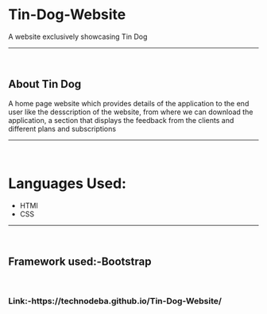 # Tin-Dog-Website
A website exclusively showcasing Tin Dog
<hr>
<br>
<h2>About Tin Dog</h2>
<p>A home page website which provides details of the application to the end user like the desscription of the website, from where we can download the application, a section that displays the feedback from the clients and different plans and subscriptions</p>
<hr>
<br>
<h1>Languages Used:</h1>
<ul>
  <li>HTMl</li>
  <li>CSS</li>
</ul>
<hr>
<br>
<h2>Framework used:-Bootstrap</h2>
<br>
<h3>Link:-https://technodeba.github.io/Tin-Dog-Website/</h3>
